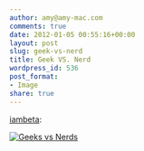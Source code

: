 ```yaml
---
author: amy@amy-mac.com
comments: true
date: 2012-01-05 00:55:16+00:00
layout: post
slug: geek-vs-nerd
title: Geek VS. Nerd
wordpress_id: 536
post_format:
- Image
share: true
---
```


[iambeta](http://iambeta.tumblr.com/post/15314080408/geek-vs-nerd):


[![Geeks vs Nerds](http://www.mastersinit.org/geeks-vs-nerds/geek-nerd.jpg)](http://www.mastersinit.org/geeks-vs-nerds/)
